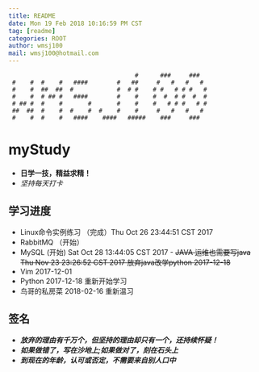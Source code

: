 ```yaml
---
title: README
date: Mon 19 Feb 2018 10:16:59 PM CST
tag: [readme]
categories: ROOT
author: wmsj100
mail: wmsj100@hotmail.com
---
```


````
                                   #      ###     ###
 #    #  #    #   ####        #   ##     #   #   #   #
 #    #  ##  ##  #            #  # #    # #   # # #   #
 #    #  # ## #   ####        #    #    #  #  # #  #  #
 # ## #  #    #       #       #    #    #   # # #   # #
 ##  ##  #    #  #    #  #    #    #     #   #   #   #
 #    #  #    #   ####    ####   #####    ###     ###
````

# myStudy

- **日学一技，精益求精！**
- *坚持每天打卡*

## 学习进度

- Linux命令实例练习 （完成）Thu Oct 26 23:44:51 CST 2017
- RabbitMQ （开始）
- MySQL (开始) Sat Oct 28 13:44:05 CST 2017 - ~~JAVA 运维也需要写java  Thu Nov 23 23:26:52 CST 2017 放弃java改学python 2017-12-18~~
- Vim 2017-12-01
- Python 2017-12-18 重新开始学习
- 鸟哥的私房菜 2018-02-16 重新温习

## 签名
- ***放弃的理由有千万个，但坚持的理由却只有一个，还持续怀疑！***
- ***如果做错了，写在沙地上;如果做对了，刻在石头上***
- ***到现在的年龄，认可或否定，不需要来自别人口中***
